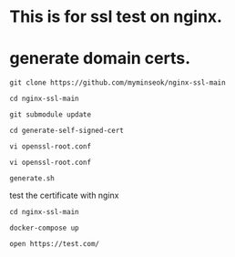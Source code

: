 # This is for ssl test on nginx.


# generate domain certs.

```
git clone https://github.com/myminseok/nginx-ssl-main

cd nginx-ssl-main

git submodule update

cd generate-self-signed-cert

vi openssl-root.conf

vi openssl-root.conf

generate.sh
```



test the certificate with nginx
```
cd nginx-ssl-main

docker-compose up

open https://test.com/
```

